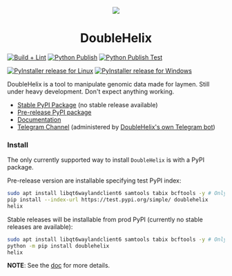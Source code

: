 <p align="center">
  <img src="https://avatars.githubusercontent.com/u/168782993?s=200&v=4">
</p>
  <h1 align="center">DoubleHelix</h1>

[![Build + Lint](https://github.com/DoubleHelixApp/DoubleHelix/actions/workflows/python-build-lint.yml/badge.svg)](https://github.com/DoubleHelixApp/DoubleHelix/actions/workflows/python-build-lint.yml)
[![Python Publish](https://github.com/DoubleHelixApp/DoubleHelix/actions/workflows/python-publish.yml/badge.svg)](https://github.com/DoubleHelixApp/DoubleHelix/actions/workflows/python-publish.yml/badge.svg)
[![Python Publish Test](https://github.com/DoubleHelixApp/DoubleHelix/actions/workflows/python-publish-test.yml/badge.svg)](https://github.com/DoubleHelixApp/DoubleHelix/actions/workflows/python-publish-test.yml/badge.svg)

[![PyInstaller release for Linux](https://github.com/DoubleHelixApp/DoubleHelix/actions/workflows/python-pyinstaller-linux.yml/badge.svg)](https://github.com/DoubleHelixApp/Helix/actions/workflows/python-pyinstaller-linux.yml)
[![PyInstaller release for Windows](https://github.com/DoubleHelixApp/DoubleHelix/actions/workflows/python-pyinstaller-win.yml/badge.svg)](https://github.com/DoubleHelixApp/Helix/actions/workflows/python-pyinstaller-win.yml)

DoubleHelix is a tool to manipulate genomic data made for laymen. Still under heavy development. Don't expect anything working.

- [Stable PyPI Package](https://pypi.org/project/doublehelix/) (no stable release available)
- [Pre-release PyPI package](https://test.pypi.org/project/DoubleHelix/)
- [Documentation](https://doublehelix.app/)
- [Telegram Channel](https://t.me/DoubleHelixApp) (administered by [DoubleHelix's own Telegram bot](https://github.com/DoubleHelixApp/DoubleHelix-Telegram-BOT))

### Install
The only currently supported way to install `DoubleHelix` is with a PyPI package.

Pre-release version are installable specifying test PyPI index:
```bash
sudo apt install libqt6waylandclient6 samtools tabix bcftools -y # Only for Linux
pip install --index-url https://test.pypi.org/simple/ doublehelix
helix
```

Stable releases will be installable from prod PyPI (currently no stable releases are available):
```bash
sudo apt install libqt6waylandclient6 samtools tabix bcftools -y # Only for Linux
python -m pip install doublehelix
helix
```

__NOTE__: See the [doc](https://doublehelix.app/) for more details.
